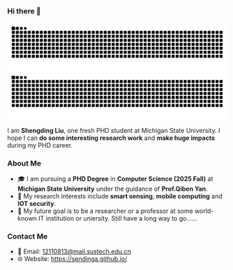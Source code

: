 ### Hi there 👋

![light](https://github.com/SendingA/SendingA/blob/output/github-contribution-grid-snake.svg#gh-light-mode-only)
![dark](https://github.com/SendingA/SendingA/blob/output/github-contribution-grid-snake-dark.svg#gh-dark-mode-only)

I am **Shengding Liu**, one fresh PHD student at Michigan State University. I hope I can **do some interesting research work** and **make huge impacts** during my PHD career.

### About Me

- 🎓 I am pursuing a **PHD Degree** in **Computer Science (2025 Fall)** at **Michigan State University** under the guidance of **Prof.Qiben Yan**.
- 🌱 My research interests include **smart sensing**, **mobile computing** and **IOT security**.
- 🎯 My future goal is to be a researcher or a professor at some world-known IT institution or uniersity. Still have a long way to go...... 

### Contact Me

- 📧 Email: [12110813@mail.sustech.edu.cn](mailto:12110813@mail.sustech.edu.cn)
- 🌐 Website: https://sendinga.github.io/

<!-- ### GitHub Stats

![Shengding Liu's GitHub Stats](https://github-readme-stats.vercel.app/api?username=sendinga&show_icons=true&count_private=true&theme=radical) -->
